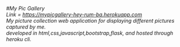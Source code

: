 *#My Pic Gallery \
Link = https://mypicgallery-hey-rum-ba.herokuapp.com \
My picture collection web application for displaying different pictures captured by me.\
developed in html,css,javascript,bootstrap,flask, and hosted through heroku cli.*
